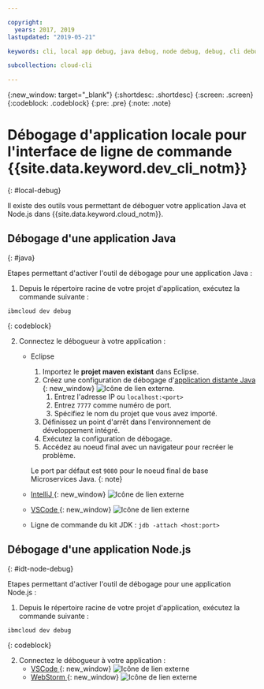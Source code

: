 ```yaml
---

copyright:
  years: 2017, 2019
lastupdated: "2019-05-21"

keywords: cli, local app debug, java debug, node debug, debug, cli debug, local cli, ibmcloud dev, dev debug

subcollection: cloud-cli

---
```


{:new_window: target="_blank"}
{:shortdesc: .shortdesc}
{:screen: .screen}
{:codeblock: .codeblock}
{:pre: .pre}
{:note: .note}

# Débogage d'application locale pour l'interface de ligne de commande {{site.data.keyword.dev_cli_notm}}
{: #local-debug}

Il existe des outils vous permettant de déboguer votre application Java et Node.js dans {{site.data.keyword.cloud_notm}}.

## Débogage d'une application Java
{: #java}

Etapes permettant d'activer l'outil de débogage pour une application Java :

1. Depuis le répertoire racine de votre projet d'application, exécutez la commande suivante :

  ```
  ibmcloud dev debug
  ```
  {: codeblock}

2. Connectez le débogueur à votre application :

	* Eclipse
      1. Importez le **projet maven existant** dans Eclipse.
      2. Créez une configuration de débogage d'[application distante Java ](http://help.eclipse.org/neon/index.jsp?topic=%2Forg.eclipse.jdt.doc.user%2Ftasks%2Ftask-remotejava_launch_config.htm){: new_window} ![Icône de lien externe](../../icons/launch-glyph.svg "Icône de lien externe").
         1. Entrez l'adresse IP ou `localhost:<port>`  
         2. Entrez `7777` comme numéro de port.
         3. Spécifiez le nom du projet que vous avez importé.
      6. Définissez un point d'arrêt dans l'environnement de développement intégré.
      7. Exécutez la configuration de débogage.
      8. Accédez au noeud final avec un navigateur pour recréer le problème.  
	   
	   Le port par défaut est `9080` pour le noeud final de base Microservices Java.
	   {: note}

	* [IntelliJ ](https://www.jetbrains.com/help/idea/2016.3/run-debug-configuration-remote.html){: new_window} ![Icône de lien externe](../../icons/launch-glyph.svg "Icône de lien externe")
	* [VSCode ](https://marketplace.visualstudio.com/items?itemName=donjayamanne.javadebugger){: new_window} ![Icône de lien externe](../../icons/launch-glyph.svg "Icône de lien externe")
	* Ligne de commande du kit JDK : `jdb -attach <host:port>`

## Débogage d'une application Node.js
{: #idt-node-debug}

Etapes permettant d'activer l'outil de débogage pour une application Node.js :

1. Depuis le répertoire racine de votre projet d'application, exécutez la commande suivante :
  ```
  ibmcloud dev debug
  ```
  {: codeblock}

2. Connectez le débogueur à votre application :
	* [VSCode ](https://blog.docker.com/2016/07/live-debugging-docker/){: new_window} ![Icône de lien externe](../../icons/launch-glyph.svg "Icône de lien externe")
	* [WebStorm ](https://blog.alexseifert.com/2016/10/25/debugging-node-js-in-a-docker-container-with-webstorm/){: new_window} ![Icône de lien externe](../../icons/launch-glyph.svg "Icône de lien externe")


<!--
## Swift app debugging - content from mike tunnicliffe
{: #swift}

Steps to enable debug for a Swift app:  

1. On the App server (or system where the Swift app will execute), you should start the 'lldb server':
 - `lldb-server platform -->
<!-- listen <port number>`
2. On the App server, build the Kitura-based server app using the debug configuration:
 - `swift build debug`
3. On the App server, start the Kitura-based server app:
 - `./build/debug/Kitura-Starter`
4. On the client system (also known as the host system), start the 'lldb client':
 - `lldb`
5. Configure lldb client to connect to lldb-server:
 - `(lldb) platform select remote-linux`
 - `(lldb) platform connect connect://<ip address server>:<port number server>`
6. Execute commands to debug remote program:
 - `(lldb) process attach -->
<!--pid 3626`
-->
